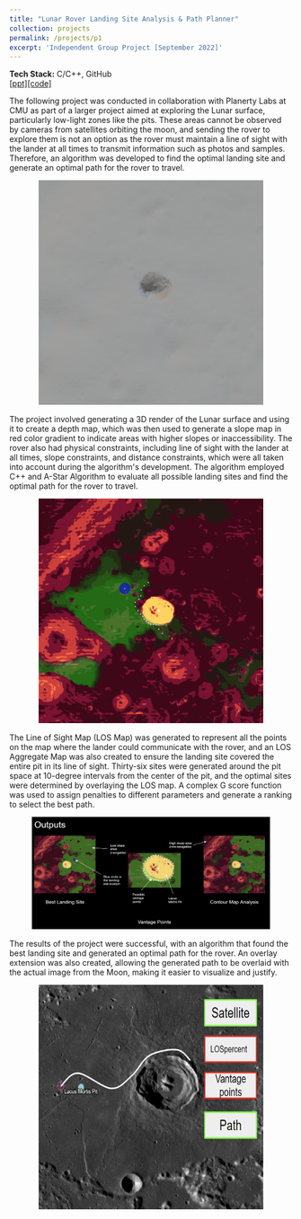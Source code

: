 ```yaml
---
title: "Lunar Rover Landing Site Analysis & Path Planner"
collection: projects
permalink: /projects/p1
excerpt: 'Independent Group Project [September 2022]'
---
```


<b>Tech Stack:</b> C/C++, GitHub 
<br>
[[ppt]](https://docs.google.com/presentation/d/14eA6XsbJ2c8gRGJ7MdhdhHJT0oORI3D_/edit?usp=sharing&ouid=114350528429388663351&rtpof=true&sd=true)[[code]](https://github.com/FanFeast/Engineering_Computation)

<p>The following project was conducted in collaboration with Planerty Labs at CMU as part of a larger project aimed at exploring the Lunar surface, particularly low-light zones like the pits. These areas cannot be observed by cameras from satellites orbiting the moon, and sending the rover to explore them is not an option as the rover must maintain a line of sight with the lander at all times to transmit information such as photos and samples. Therefore, an algorithm was developed to find the optimal landing site and generate an optimal path for the rover to travel.</p>

<center><figure>
  <img src="/images/Lunar_project_pit_3d.png" alt="Working" style="width:400px;height:400px;">
  </figure></center>


<p>The project involved generating a 3D render of the Lunar surface and using it to create a depth map, which was then used to generate a slope map in red color gradient to indicate areas with higher slopes or inaccessibility. The rover also had physical constraints, including line of sight with the lander at all times, slope constraints, and distance constraints, which were all taken into account during the algorithm's development. The algorithm employed C++ and A-Star Algorithm to evaluate all possible landing sites and find the optimal path for the rover to travel.</p>
<center><figure>
  <img src="/images/Lunar_project_Site_Evaluator_Working.gif" alt="Working" style="width:400px;height:400px;">
  </figure></center>

<p>The Line of Sight Map (LOS Map) was generated to represent all the points on the map where the lander could communicate with the rover, and an LOS Aggregate Map was also created to ensure the landing site covered the entire pit in its line of sight. Thirty-six sites were generated around the pit space at 10-degree intervals from the center of the pit, and the optimal sites were determined by overlaying the LOS map. A complex G score function was used to assign penalties to different parameters and generate a ranking to select the best path.</p>

<center><figure>
  <img src="/images/Lunar_project_output.png" alt="output" style="width:500px;height:200px;">
  </figure></center>


<p>The results of the project were successful, with an algorithm that found the best landing site and generated an optimal path for the rover. An overlay extension was also created, allowing the generated path to be overlaid with the actual image from the Moon, making it easier to visualize and justify.</p>

<center><figure>
  <img src="/images/Lunar_project_overlay.png" alt="Overlay" style="width:400px;height:400px;">
 </figure></center>

